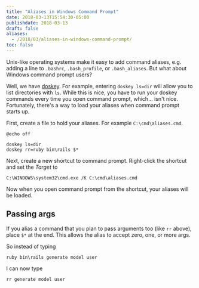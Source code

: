 ```yaml
---
title: "Aliases in Windows Command Prompt"
date: 2018-03-13T15:54:30-05:00
publishdate: 2018-03-13
draft: false
aliases:
  - /2018/03/aliases-in-windows-command-prompt/
toc: false
---
```


Unix-like operating systems make it easy to add command aliases, e.g. adding a line to `.bashrc`, `.bash_profile`, or `.bash_aliases`. But what about Windows command prompt users?

<!--more-->

Well, we have [doskey](https://docs.microsoft.com/en-us/windows-server/administration/windows-commands/doskey). For example, entering `doskey ls=dir` will allow you to list directories with `ls`. While this is nice, you have to run your doskey commands every time you open command prompt, which... isn't nice. Fortunately, there's a way to load your aliases when command prompt starts up. 

First, create a file to hold your aliases. For example `C:\cmd\aliases.cmd`.

```
@echo off

doskey ls=dir
doskey rr=ruby bin\rails $*
```

Next, create a new shortcut to command prompt. Right-click the shortcut and set the _Target_ to 

```
C:\WINDOWS\system32\cmd.exe /K C:\cmd\aliases.cmd
```

Now when you open command prompt from the shortcut, your aliases will be loaded. 

## Passing args

If you alias a command that you plan to pass arguments too (like `rr` above), place `$*` at the end. This allows the alias to accept zero, one, or more args. 

So instead of typing

```
ruby bin\rails generate model user
```

I can now type

```
rr generate model user
```
